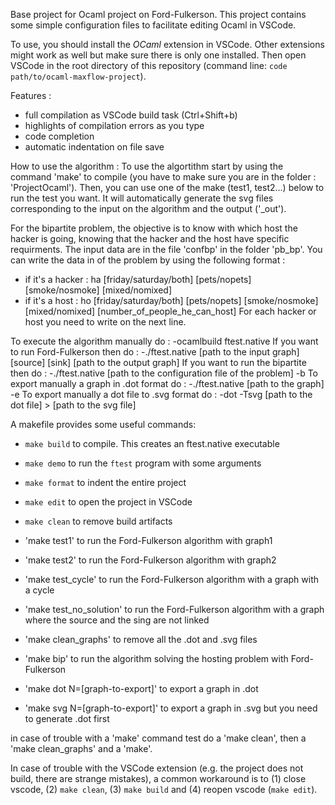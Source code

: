 Base project for Ocaml project on Ford-Fulkerson. This project contains some simple configuration files to facilitate editing Ocaml in VSCode.

To use, you should install the *OCaml* extension in VSCode. Other extensions might work as well but make sure there is only one installed.
Then open VSCode in the root directory of this repository (command line: `code path/to/ocaml-maxflow-project`).

Features :
 - full compilation as VSCode build task (Ctrl+Shift+b)
 - highlights of compilation errors as you type
 - code completion
 - automatic indentation on file save

How to use the algorithm :
To use the algortithm start by using the command 'make' to compile (you have to make sure you are in the folder : 'ProjectOcaml'). Then, you can use one of the make (test1, test2...) below to run the test you want. It will automatically generate the svg files corresponding to the input on the algorithm and the output ('_out').

For the bipartite problem, the objective is to know with which host the hacker is going, knowing that the hacker and the host have specific requirments. The input data are in the file 'confbp' in the folder 'pb_bp'. You can write the data in of the problem by using the following format : 
- if it's a hacker : ha [friday/saturday/both] [pets/nopets] [smoke/nosmoke] [mixed/nomixed]
- if it's a host : ho [friday/saturday/both] [pets/nopets] [smoke/nosmoke] [mixed/nomixed] [number_of_people_he_can_host]
For each hacker or host you need to write on the next line.

To execute the algorithm manually do :
-ocamlbuild ftest.native
If you want to run Ford-Fulkerson then do :
-./ftest.native [path to the input graph] [source] [sink] [path to the output graph]
If you want to run the bipartite then do :
-./ftest.native [path to the configuration file of the problem] -b
To export manually a graph in .dot format do :
-./ftest.native [path to the graph] -e
To export manually a dot file to .svg format do :
-dot -Tsvg [path to the dot file] > [path to the svg file]

A makefile provides some useful commands:
 - `make build` to compile. This creates an ftest.native executable
 - `make demo` to run the `ftest` program with some arguments
 - `make format` to indent the entire project
 - `make edit` to open the project in VSCode
 - `make clean` to remove build artifacts
 
 - 'make test1' to run the Ford-Fulkerson algorithm with graph1
 - 'make test2'  to run the Ford-Fulkerson algorithm with graph2
 - 'make test_cycle' to run the Ford-Fulkerson algorithm with a graph with a cycle
 - 'make test_no_solution'  to run the Ford-Fulkerson algorithm with a graph where the source and the sing are not linked 
 - 'make clean_graphs' to remove all the .dot and .svg files
 - 'make bip' to run the algorithm solving the hosting problem with Ford-Fulkerson
 - 'make dot N=[graph-to-export]' to export a graph in .dot
 - 'make svg N=[graph-to-export]' to export a graph in .svg but you need to generate .dot first

in case of trouble with a 'make' command test do a 'make clean', then a 'make clean_graphs' and a 'make'.  

In case of trouble with the VSCode extension (e.g. the project does not build, there are strange mistakes), a common workaround is to (1) close vscode, (2) `make clean`, (3) `make build` and (4) reopen vscode (`make edit`).

